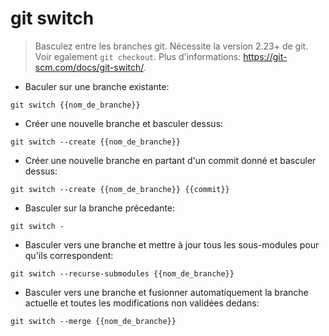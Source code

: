 # git switch

> Basculez entre les branches git. Nécessite la version 2.23+ de git.
> Voir egalement `git checkout`.
> Plus d'informations: <https://git-scm.com/docs/git-switch/>.

- Baculer sur une branche existante:

`git switch {{nom_de_branche}}`

- Créer une nouvelle branche et basculer dessus:

`git switch --create {{nom_de_branche}}`

- Créer une nouvelle branche en partant d'un commit donné et basculer dessus:

`git switch --create {{nom_de_branche}} {{commit}}`

- Basculer sur la branche précedante:

`git switch -`

- Basculer vers une branche et mettre à jour tous les sous-modules pour qu'ils correspondent:

`git switch --recurse-submodules {{nom_de_branche}}`

- Basculer vers une branche et fusionner automatiquement la branche actuelle et toutes les modifications non validées dedans:

`git switch --merge {{nom_de_branche}}`
